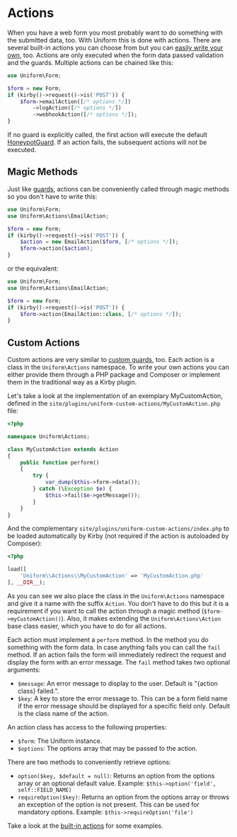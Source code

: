 # Actions

When you have a web form you most probably want to do something with the submitted data, too. With Uniform this is done with actions. There are several built-in actions you can choose from but you can [easily write your own](#custom-actions), too. Actions are only executed when the form data passed validation and the guards. Multiple actions can be chained like this:

```php
use Uniform\Form;

$form = new Form;
if (kirby()->request()->is('POST')) {
    $form->emailAction([/* options */])
        ->logAction([/* options */])
        ->webhookAction([/* options */]);
}
```

If no guard is explicitly called, the first action will execute the default [HoneypotGuard](/guards/honeypot). If an action fails, the subsequent actions will not be executed.

## Magic Methods

Just like [guards](/guards), actions can be conveniently called through magic methods so you don't have to write this:

```php
use Uniform\Form;
use Uniform\Actions\EmailAction;

$form = new Form;
if (kirby()->request()->is('POST')) {
    $action = new EmailAction($form, [/* options */]);
    $form->action($action);
}
```

or the equivalent:

```php
use Uniform\Form;
use Uniform\Actions\EmailAction;

$form = new Form;
if (kirby()->request()->is('POST')) {
    $form->action(EmailAction::class, [/* options */]);
}
```

## Custom Actions

Custom actions are very similar to [custom guards](/guards/guards#custom-guards), too. Each action is a class in the `Uniform\Actions` namespace. To write your own actions you can either provide them through a PHP package and Composer or implement them in the traditional way as a Kirby plugin.

Let's take a look at the implementation of an exemplary MyCustomAction, defined in the `site/plugins/uniform-custom-actions/MyCustomAction.php` file:

```php
<?php

namespace Uniform\Actions;

class MyCustomAction extends Action
{
    public function perform()
    {
        try {
            var_dump($this->form->data());
        } catch (\Exception $e) {
            $this->fail($e->getMessage());
        }
    }
}
```

And the complementary `site/plugins/uniform-custom-actions/index.php` to be loaded automatically by Kirby (not required if the action is autoloaded by Composer):

```php
<?php

load([
    'Uniform\\Actions\\MyCustomAction' => 'MyCustomAction.php'
], __DIR__);
```

As you can see we also place the class in the `Uniform\Actions` namespace and give it a name with the suffix `Action`. You don't have to do this but it is a requirement if you want to call the action through a magic method (`$form->myCustomAction()`). Also, it makes extending the `Uniform\Actions\Action` base class easier, which you have to do for all actions.

Each action must implement a `perform` method. In the method you do something with the form data. In case anything fails you can call the `fail` method. If an action fails the form will immediately redirect the request and display the form with an error message. The `fail` method takes two optional arguments:

- `$message`: An error message to display to the user. Default is "{action class} failed.".
- `$key`: A key to store the error message to. This can be a form field name if the error message should be displayed for a specific field only. Default is the class name of the action.

An action class has access to the following properties:

- `$form`: The Uniform instance.
- `$options`: The options array that may be passed to the action.

There are two methods to conveniently retrieve options:

- `option($key, $default = null)`: Returns an option from the options array or an optional default value. Example: `$this->option('field', self::FIELD_NAME)`
- `requireOption($key)`: Returns an option from the options array or throws an exception of the option is not present. This can be used for mandatory options. Example: `$this->requireOption('file')`

Take a look at the [built-in actions](https://github.com/mzur/kirby-uniform/tree/master/src/Actions) for some examples.
